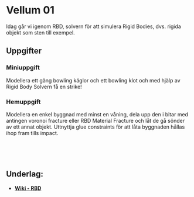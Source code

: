 # Vellum 01

Idag går vi igenom RBD, solvern för att simulera Rigid Bodies, dvs. rigida objekt som sten till exempel.
## Uppgifter


### Miniuppgift

Modellera ett gäng bowling käglor och ett bowling klot och med hjälp av Rigid Body Solvern få en strike!


### Hemuppgift

Modellera en enkel byggnad med minst en våning, dela upp den i bitar med antingen voronoi fracture eller RBD Material Fracture och låt de gå sönder av ett annat objekt. Uttnyttja glue constraints för att låta byggnaden hållas ihop fram tills impact.

&nbsp;

&nbsp;

## Underlag:
- [**Wiki - RBD**](https://github.com/Studio-Konkret/Technical-Direction/wiki/RBD)
